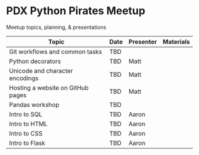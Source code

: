 # PDX Python Pirates Meetup

Meetup topics, planning, &amp; presentations


| Topic                               | Date       | Presenter | Materials            |
|-------------------------------------|------------|-----------|----------------------|
| Git workflows and common tasks      | TBD        |           |    |
| Python decorators                   | TBD        | Matt      |    |
| Unicode and character encodings     | TBD        | Matt      |    |
| Hosting a website on GitHub pages   | TBD        | Matt      |    |
| Pandas workshop                     | TBD        |           |    |
| Intro to SQL                        | TBD        | Aaron     |    |
| Intro to HTML                       | TBD        | Aaron     |    |
| Intro to CSS                        | TBD        | Aaron     |    |
| Intro to Flask                      | TBD        | Aaron     |    |

